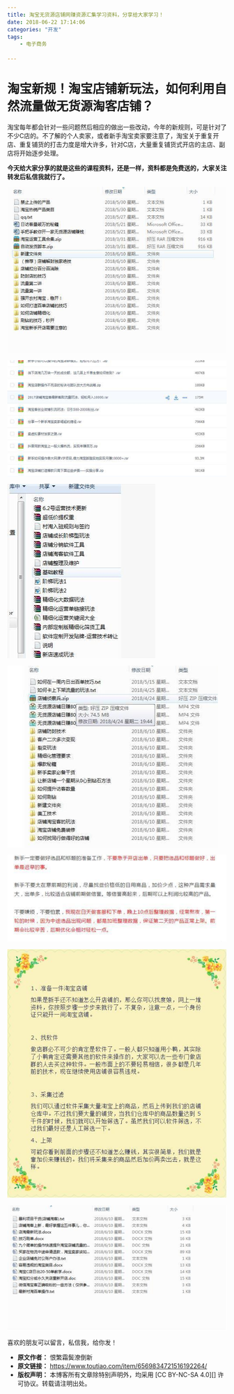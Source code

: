```yaml
---
title: 淘宝无货源店铺网赚资源汇集学习资料，分享给大家学习！
date: 2018-06-22 17:14:06
categories: "开发"
tags:
	- 电子商务

---
```


# 淘宝新规！淘宝店铺新玩法，如何利用自然流量做无货源淘客店铺？ #

淘宝每年都会针对一些问题然后相应的做出一些改动，今年的新规则，可是针对了不少C店的。不了解的个人卖家，或者新手淘宝卖家要注意了，淘宝关于重复开店、重复铺货的打击力度是增大许多，针对C店，大量重复铺货式开店的主店、副店将开始逐步处理。

**今天给大家分享的就是这些的课程资料，还是一样，资料都是免费送的，大家关注转发后私信我就行了。**

![淘宝无货源店铺网赚资源汇集学习资料，分享给大家学习！][QMUA-BAFU-QVNB.jpg]

![淘宝无货源店铺网赚资源汇集学习资料，分享给大家学习！][2ERM-EII2-2UVQ.jpg]

![淘宝无货源店铺网赚资源汇集学习资料，分享给大家学习！][JFER-QAQ2-IQFM.jpg]

![淘宝无货源店铺网赚资源汇集学习资料，分享给大家学习！][RQQ6-Z2B2-YUVM.jpg]

![淘宝无货源店铺网赚资源汇集学习资料，分享给大家学习！][U77R-MRB7-VYRB.jpg]

![淘宝无货源店铺网赚资源汇集学习资料，分享给大家学习！][36RF-YAUQ-I6FQ.jpg]

![淘宝无货源店铺网赚资源汇集学习资料，分享给大家学习！][YVQE-32Y7-VEVZ.jpg]

喜欢的朋友可以留言，私信我，给你发！


[QMUA-BAFU-QVNB.jpg]: static/resources/crawler/QMUA-BAFU-QVNB.jpg
[2ERM-EII2-2UVQ.jpg]: static/resources/crawler/2ERM-EII2-2UVQ.jpg
[JFER-QAQ2-IQFM.jpg]: static/resources/crawler/JFER-QAQ2-IQFM.jpg
[RQQ6-Z2B2-YUVM.jpg]: static/resources/crawler/RQQ6-Z2B2-YUVM.jpg
[U77R-MRB7-VYRB.jpg]: static/resources/crawler/U77R-MRB7-VYRB.jpg
[36RF-YAUQ-I6FQ.jpg]: static/resources/crawler/36RF-YAUQ-I6FQ.jpg
[YVQE-32Y7-VEVZ.jpg]: static/resources/crawler/YVQE-32Y7-VEVZ.jpg
 *  **原文作者：** 恨繁霜鬓潦倒新
 *  **原文链接：** https://www.toutiao.com/item/6569834721516192264/
 *  **版权声明：** 本博客所有文章除特别声明外，均采用 [CC BY-NC-SA 4.0][] 许可协议。转载请注明出处。
